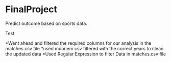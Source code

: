 # FinalProject
Predict outcome based on sports data.

Test

*Went ahead and filtered the required columns for our analysis in the matches.csv file
*used moonem csv filtered with the correct years to clean the updated data
*Used Regular Expression to filter Data in matches.csv file